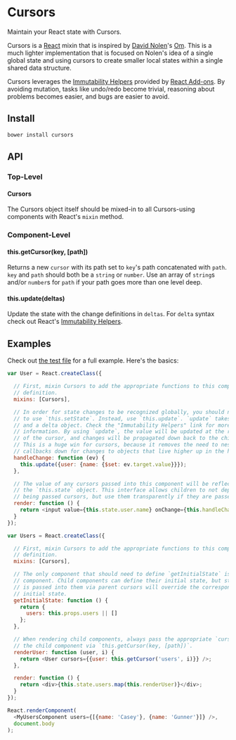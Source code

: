 # Cursors

Maintain your React state with Cursors.

Cursors is a [React] mixin that is inspired by [David Nolen]'s [Om]. This is a
much lighter implementation that is focused on Nolen's idea of a single global
state and using cursors to create smaller local states within a single shared
data structure.

Cursors leverages the [Immutability Helpers] provided by [React Add-ons]. By
avoiding mutation, tasks like undo/redo become trivial, reasoning about problems
becomes easier, and bugs are easier to avoid.

## Install

```bash
bower install cursors
```

## API

### Top-Level

#### Cursors

The Cursors object itself should be mixed-in to all Cursors-using components with React's `mixin` method.

### Component-Level

#### this.getCursor(key, [path])

Returns a new `cursor` with its path set to `key`'s path concatenated with
`path`. `key` and `path` should both be a `string` or `number`. Use an array of
`string`s and/or `number`s for `path` if your path goes more than one level
deep.

#### this.update(deltas)

Update the state with the change definitions in `deltas`. For `delta` syntax
check out React's [Immutability Helpers].

## Examples

Check out [the test file](https://caseywebdev.github.io/cursors/test.html) for a
full example. Here's the basics:

```js
var User = React.createClass({

  // First, mixin Cursors to add the appropriate functions to this component
  // definition.
  mixins: [Cursors],

  // In order for state changes to be recognized globally, you should never need
  // to use `this.setState`. Instead, use `this.update`. `update` takes a key
  // and a delta object. Check the "Immutability Helpers" link for more
  // information. By using `update`, the value will be updated at the root level
  // of the cursor, and changes will be propagated down back to the children.
  // This is a huge win for cursors, because it removes the need to nest
  // callbacks down for changes to objects that live higher up in the hierarchy.
  handleChange: function (ev) {
    this.update({user: {name: {$set: ev.target.value}}});
  },

  // The value of any cursors passed into this component will be reflected in
  // the `this.state` object. This interface allows children to not depend on
  // being passed cursors, but use them transparently if they are passed.
  render: function () {
    return <input value={this.state.user.name} onChange={this.handleChange} />;
  }
});

var Users = React.createClass({

  // First, mixin Cursors to add the appropriate functions to this component
  // definition.
  mixins: [Cursors],

  // The only component that should need to define `getInitialState` is the root
  // component. Child components can define their initial state, but state that
  // is passed into them via parent cursors will override the corresponding
  // initial state.
  getInitialState: function () {
    return {
      users: this.props.users || []
    };
  },

  // When rendering child components, always pass the appropriate `cursor` for
  // the child component via `this.getCursor(key, [path])`.
  renderUser: function (user, i) {
    return <User cursors={{user: this.getCursor('users', i)}} />;
  },

  render: function () {
    return <div>{this.state.users.map(this.renderUser)}</div>;
  }
});

React.renderComponent(
  <MyUsersComponent users={[{name: 'Casey'}, {name: 'Gunner'}]} />,
  document.body
);
```

[React]: https://github.com/facebook/react
[David Nolen]: https://github.com/swannodette
[Om]: https://github.com/swannodette/om
[Immutability Helpers]: http://facebook.github.io/react/docs/update.html
[React Add-ons]: http://facebook.github.io/react/docs/addons.html
